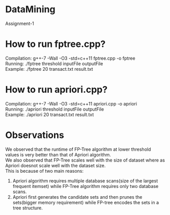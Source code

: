 # DataMining
Assignment-1

# How to run fptree.cpp?
Compilation: g++-7 -Wall -O3 -std=c++11 fptree.cpp -o fptree <br />
Running: ./fptree threshold inputFile outputFile <br />
Example: ./fptree 20 transact.txt result.txt <br />

# How to run apriori.cpp?
Compilation: g++-7 -Wall -O3 -std=c++11 apriori.cpp -o apriori <br />
Running: ./apriori threshold inputFile outputFile <br />
Example: ./apriori 20 transact.txt result.txt <br />

# Observations
We observed that the runtime of FP-Tree algorithm at lower threshold values is very better than that of Apriori algorithm. <br />
We also observed that FP-Tree scales well with the size of dataset where as Apriori doesnot scale well with the dataset size. <br />
This is because of two main reasons:
1) Apriori algorithm requires multiple database scans(size of the largest frequent itemset) while FP-Tree algorithm requires only two database scans. <br />
2) Apriori first generates the candidate sets and then prunes the sets(bigger memory requirement) while FP-tree encodes the sets in a tree structure. <br />
